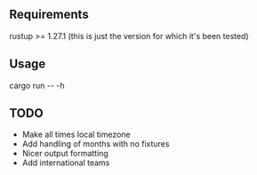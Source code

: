 ## Requirements
rustup >= 1.27.1 (this is just the version for which it's been tested)

## Usage
cargo run -- -h

## TODO

- Make all times local timezone
- Add handling of months with no fixtures
- Nicer output formatting
- Add international teams

